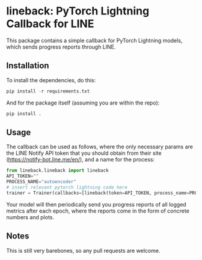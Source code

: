 # lineback: PyTorch Lightning Callback for LINE
This package contains a simple callback for PyTorch Lightning models, which sends progress reports through LINE. 

## Installation
To install the dependencies, do this:
```python
pip install -r requirements.txt
```

And for the package itself (assuming you are within the repo):
```python
pip install .
```

## Usage
The callback can be used as follows, where the only necessary params are the LINE Notify API token that you should obtain from their site (https://notify-bot.line.me/en/), and a name for the process:
```python
from lineback.lineback import lineback
API_TOKEN=""
PROCESS_NAME="autoencoder"
# insert relevant pytorch lightning code here
trainer = Trainer(callbacks=[lineback(token=API_TOKEN, process_name=PROCESS_NAME)])
```

Your model will then periodically send you progress reports of all logged metrics after each epoch, where the reports come in the form of concrete numbers and plots.

## Notes
This is still very barebones, so any pull requests are welcome. 